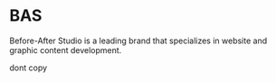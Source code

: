 # BAS
Before-After Studio is a leading brand that specializes in website and graphic content development.

dont copy
